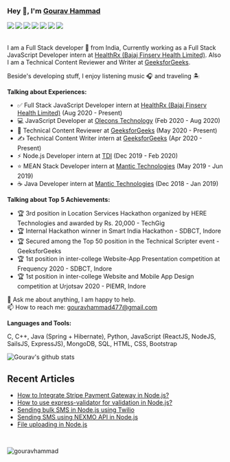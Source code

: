 ### Hey 👋, I'm [Gourav Hammad](https://gouravhammad.herokuapp.com)

<a href="https://www.linkedin.com/in/gouravhammad"> <img align="left" src="https://img.icons8.com/color/48/000000/linkedin.png"></img></a>
<a href="https://twitter.com/gouravhammad"> <img align="left" src="https://img.icons8.com/color/48/000000/twitter.png"></img></a>
<a href="https://www.facebook.com/gouravhammad477"> <img align="left" src="https://img.icons8.com/color/48/000000/facebook-new.png"></img></a>
<a href="https://www.instagram.com/gouravhammad"> <img align="left" src="https://img.icons8.com/color/48/000000/instagram-new.png"></img></a>
<a href="https://medium.com/@gouravhammad477"> <img align="left" src="https://img.icons8.com/color/48/000000/medium-monogram.png"></img></a>
<a href="https://www.youtube.com/channel/UCbLiJz8Td-XTjIt-7wxnNpw"> <img align="left" src="https://img.icons8.com/color/48/000000/youtube.png"></img></a>
<a href="https://gouravhammad.herokuapp.com/"> <img align="left" src="https://img.icons8.com/color/48/000000/shrug-emoticon.png"></img></a>
<br>
<br>
<br>
I am a Full Stack developer 🚀 from India, Currently working as a Full Stack JavaScript Developer intern at [HealthRx (Bajaj Finserv Health Limited)](https://healthrx.co.in/). Also I am a Technical Content Reviewer and Writer at [GeeksforGeeks](https://geeksforgeeks.org/).

Beside's developing stuff, I enjoy listening music 🎧 and traveling 🏝️

**Talking about Experiences:**
- ✅ Full Stack JavaScript Developer intern at [HealthRx (Bajaj Finserv Health Limited)](https://healthrx.co.in/) (Aug 2020 - Present)
- 💻 JavaScript Developer at [Olecons Technology](https://olecons.com/) (Feb 2020 - Aug 2020)
- 📑 Technical Content Reviewer at [GeeksforGeeks](https://geeksforgeeks.org/) (May 2020 - Present)
- ✍ Technical Content Writer intern at [GeeksforGeeks](https://geeksforgeeks.org/) (Apr 2020 - Present) 
- ⚡ Node.js Developer intern at [TDI](https://thedesigninstitute.in/) (Dec 2019 - Feb 2020)
- ⭐ MEAN Stack Developer intern at [Mantic Technologies](https://www.linkedin.com/company/mantic-technologies/about/) (May 2019 - Jun 2019)
- ☕ Java Developer intern at [Mantic Technologies](https://www.linkedin.com/company/mantic-technologies/about/) (Dec 2018 - Jan 2019)

**Talking about Top 5 Achievements:**
- 🏆 3rd position in Location Services Hackathon organized by HERE Technologies and awarded by Rs. 20,000 - TechGig
- 🏆 Internal Hackathon winner in Smart India Hackathon - SDBCT, Indore
- 🏆 Secured among the Top 50 position in the Technical Scripter event - GeeksforGeeks
- 🏆 1st position in inter-college Website-App Presentation competition at Frequency 2020 - SDBCT, Indore
- 🏆 1st position in inter-college Website and Mobile App Design competition at Urjotsav 2020 - PIEMR, Indore

💬 Ask me about anything, I am happy to help. <br />
📫 How to reach me: gouravhammad477@gmail.com

**Languages and Tools:**  <br/> 
<div align="left">  
C, C++, Java (Spring + Hibernate), Python, JavaScript (ReactJS, NodeJS, SailsJS, ExpressJS), MongoDB, SQL, HTML, CSS, Bootstrap
</div>

![Gourav's github stats](https://github-readme-stats.vercel.app/api?username=gouravhammad&&show_icons=true&title_color=ffffff&icon_color=bb2acf&text_color=daf7dc&bg_color=151515) 


## Recent Articles  
<!-- BLOG-POST-LIST:START -->
- [How to Integrate Stripe Payment Gateway in Node.js?](https://www.geeksforgeeks.org/how-to-integrate-stripe-payment-gateway-in-node-js/)
- [How to use express-validator for validation in Node.js?](https://medium.com/@gouravhammad477/validation-in-node-js-using-the-express-validator-module-cd815ec082f1)
- [Sending bulk SMS in Node.js using Twilio](https://www.geeksforgeeks.org/sending-bulk-sms-in-node-js-using-twilio/)
- [Sending SMS using NEXMO API in Node.js](https://www.geeksforgeeks.org/sending-sms-using-nexmo-api-in-node-js/)
- [File uploading in Node.js](https://www.geeksforgeeks.org/file-uploading-in-node-js/)
<!-- BLOG-POST-LIST:END -->  
  
<br />
<p align="left"> <img src="https://komarev.com/ghpvc/?username=gouravhammad" alt="gouravhammad" /> </p>
